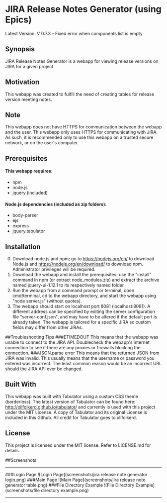 # JIRA Release Notes Generator (using Epics)
Latest Version: V 0.7.3 - Fixed error when components list is empty
## Synopsis
JIRA Release Notes Generator is a webapp for viewing release versions on JIRA for a given project.

## Motivation
This webapp was created to fulfill the need of creating tables for release version meeting notes.

## Note
This webapp does not have HTTPS for communication between the webapp and the user. This webapp only uses HTTPS for communicating with JIRA. 
As such, it is recommended only to use this webapp on a trusted secure network, or on the user's computer.

## Prerequisites
#### This webapp requires:
- npm
- node.js
- jquery (included)

#### Node.js dependencies (included as zip folders):
- body-parser
- ejs
- express
- jquery.tabulator

## Installation
0. Download node.js and npm; go to https://nodejs.org/en/ to download Node.js and https://nodejs.org/en/download/ to download npm. Administrator privileges will be required.
1. Download the webapp and install the prerequisites; use the "install" command in npm (or extract node_modules.zip) and extract the archive named jquery-ui-1.12.1 to its respectively named folder.
2. Run the webapp from a command prompt or terminal; open cmd/terminal, cd  to the webapp directory, and start the webapp using "node server.js" (without quotes).
3. The webapp should start on localhost port 8081 (localhost:8081). A different address can be specified by editing the server configuration file "server-conf.json", and may have to be altered if the default port is already taken. The webapp is tailored for a specific JIRA so custom fields may differ from other JIRAs.

##Troubleshooting Tips
###ETIMEDOUT
This means that the webapp was unable to connect to the JIRA API. Doublecheck the webapp's internet connection to see if there are any proxies or firewalls blocking the connection.
###JSON.parse error
This means that the returned JSON from JIRA was invalid. This usually means that the username or password you entered was incorrect. The least common reason would be an incorrect URL should the JIRA API ever be changed.

## Built With
This webapp was built with Tabulator using a custom CSS theme (borderless). The latest version of Tabulator can be found here: http://olifolkerd.github.io/tabulator/ and currently is used with this project under the MIT License. A copy of Tabulator and its original License is included in this Github. All credit for Tabulator goes to olifolkerd.

## License
This project is licensed under the MIT license. Refer to LICENSE.md for details.


##Screenshots
***
###Login Page
![Login Page](screenshots/jira release note generator login.png)
###Main Page
![Main Page](screenshots/jira release note generator table.png)
###File Directory Example
![File Directory Example](screenshots/file directory example.png)
***
